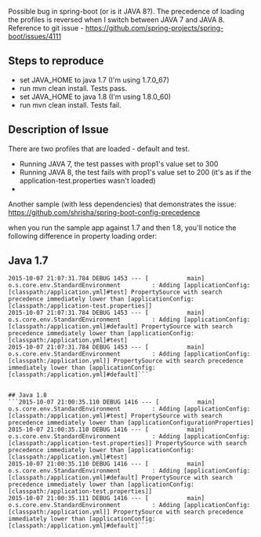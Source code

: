 Possible bug in spring-boot (or is it JAVA 8?). The precedence of loading the profiles is reversed when I switch between JAVA 7 and JAVA 8. Reference to git issue - https://github.com/spring-projects/spring-boot/issues/4111

Steps to reproduce
------------------
* set JAVA_HOME to java 1.7 (I'm using 1.7.0_67)
* run mvn clean install. Tests pass.
* set JAVA_HOME to java 1.8 (I'm using 1.8.0_60)
* run mvn clean install. Tests fail.

Description of Issue
------------------
There are two profiles that are loaded - default and test.

* Running JAVA 7, the test passes with prop1's value set to 300
* Running JAVA 8, the test fails with prop1's value set to 200 (it's as if the application-test.properties wasn't loaded)
* 
Another sample (with less dependencies) that demonstrates the issue: https://github.com/shrisha/spring-boot-config-precedence

when you run the sample app against 1.7 and then 1.8, you'll notice the following difference in property loading order:

## Java 1.7
```2015-10-07 21:07:31.783 DEBUG 1453 --- [           main] o.s.core.env.StandardEnvironment         : Adding [applicationConfig: [classpath:/application-test.properties]] PropertySource with search precedence immediately lower than [applicationConfigurationProperties]  
2015-10-07 21:07:31.784 DEBUG 1453 --- [           main] o.s.core.env.StandardEnvironment         : Adding [applicationConfig: [classpath:/application.yml]#test] PropertySource with search precedence immediately lower than [applicationConfig: [classpath:/application-test.properties]]  
2015-10-07 21:07:31.784 DEBUG 1453 --- [           main] o.s.core.env.StandardEnvironment         : Adding [applicationConfig: [classpath:/application.yml]#default] PropertySource with search precedence immediately lower than [applicationConfig: [classpath:/application.yml]#test]  
2015-10-07 21:07:31.784 DEBUG 1453 --- [           main] o.s.core.env.StandardEnvironment         : Adding [applicationConfig: [classpath:/application.yml]] PropertySource with search precedence immediately lower than [applicationConfig: [classpath:/application.yml]#default]```


## Java 1.8
```2015-10-07 21:00:35.110 DEBUG 1416 --- [           main] o.s.core.env.StandardEnvironment         : Adding [applicationConfig: [classpath:/application.yml]#test] PropertySource with search precedence immediately lower than [applicationConfigurationProperties]
2015-10-07 21:00:35.110 DEBUG 1416 --- [           main] o.s.core.env.StandardEnvironment         : Adding [applicationConfig: [classpath:/application-test.properties]] PropertySource with search precedence immediately lower than [applicationConfig: [classpath:/application.yml]#test]
2015-10-07 21:00:35.110 DEBUG 1416 --- [           main] o.s.core.env.StandardEnvironment         : Adding [applicationConfig: [classpath:/application.yml]#default] PropertySource with search precedence immediately lower than [applicationConfig: [classpath:/application-test.properties]]
2015-10-07 21:00:35.111 DEBUG 1416 --- [           main] o.s.core.env.StandardEnvironment         : Adding [applicationConfig: [classpath:/application.yml]] PropertySource with search precedence immediately lower than [applicationConfig: [classpath:/application.yml]#default]```

